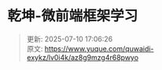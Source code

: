 # 乾坤-微前端框架学习



> 更新: 2025-07-10 17:06:26  
> 原文: <https://www.yuque.com/quwaidi-exykz/lv0i4k/az8g9mzg4r68pwyo>
